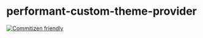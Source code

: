 # performant-custom-theme-provider

[![Commitizen friendly](https://img.shields.io/badge/commitizen-friendly-brightgreen.svg)](http://commitizen.github.io/cz-cli/)